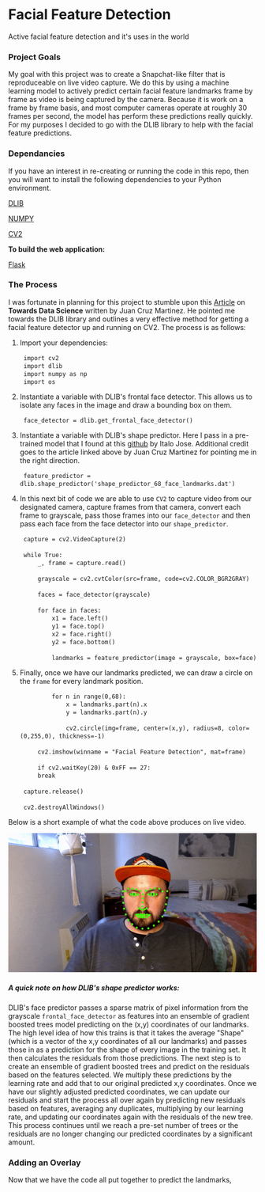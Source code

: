 # Facial Feature Detection
Active facial feature detection and it's uses in the world

### Project Goals
My goal with this project was to create a Snapchat-like filter that is reproduceable on live video capture. We do this by using a machine learning model to actively predict certain facial feature landmarks frame by frame as video is being captured by the camera. Because it is work on a frame by frame basis, and most computer cameras operate at roughly 30 frames per second, the model has perform these predictions really quickly. For my purposes I decided to go with the DLIB library to help with the facial feature predictions. 

### Dependancies
If you have an interest in re-creating or running the code in this repo, then you will want to install the following dependencies to your Python environment.

[DLIB](http://dlib.net/)

[NUMPY](https://numpy.org/doc/)

[CV2](https://docs.opencv.org/master/d6/d00/tutorial_py_root.html)

**To build the web application:**

[Flask](https://flask.palletsprojects.com/en/2.0.x/)

### The Process
I was fortunate in planning for this project to stumble upon this [Article](https://towardsdatascience.com/detecting-face-features-with-python-30385aee4a8e) on **Towards Data Science** written by Juan Cruz Martinez. He pointed me towards the DLIB library and outlines a very effective method for getting a facial feature detector up and running on CV2. The process is as follows:

1. Import your dependencies:
   
        import cv2
        import dlib
        import numpy as np
        import os

2. Instantiate a variable with DLIB's frontal face detector. This allows us to isolate any faces in the image and draw a bounding box on them. 
   
        face_detector = dlib.get_frontal_face_detector()
    
    
3. Instantiate a variable with DLIB's shape predictor. Here I pass in a pre-trained model that I found at this [github](https://github.com/italojs/facial-landmarks-recognition) by Italo Jose. Additional credit goes to the article linked above by Juan Cruz Martinez for pointing me in the right direction. 

        feature_predictor = dlib.shape_predictor('shape_predictor_68_face_landmarks.dat')
        
4. In this next bit of code we are able to use `CV2` to capture video from our designated camera, capture frames from that camera, convert each frame to grayscale, pass those frames into our `face_detector` and then pass each face from the face detector into our `shape_predictor`.

        capture = cv2.VideoCapture(2)

        while True:
            _, frame = capture.read()
    
            grayscale = cv2.cvtColor(src=frame, code=cv2.COLOR_BGR2GRAY)

            faces = face_detector(grayscale)

            for face in faces:
                x1 = face.left()
                y1 = face.top()
                x2 = face.right()
                y2 = face.bottom()

                landmarks = feature_predictor(image = grayscale, box=face)
                
5. Finally, once we have our landmarks predicted, we can draw a circle on the `frame` for every landmark position. 


                for n in range(0,68):
                    x = landmarks.part(n).x
                    y = landmarks.part(n).y
            
                    cv2.circle(img=frame, center=(x,y), radius=8, color= (0,255,0), thickness=-1)
    
            cv2.imshow(winname = "Facial Feature Detection", mat=frame)
        
            if cv2.waitKey(20) & 0xFF == 27:
            break
    
        capture.release()

        cv2.destroyAllWindows()
        
Below is a short example of what the code above produces on live video. 

![](https://github.com/scottwilliamhines/facial_feature_detection/blob/main/facial_detection_gif.gif)

##### A quick note on how DLIB's shape predictor works:

DLIB's face predictor passes a sparse matrix of pixel information from the grayscale `frontal_face_detector` as features into an ensemble of gradient boosted trees model predicting on the (x,y) coordinates of our landmarks. The high level idea of how this trains is that it takes the average "Shape" (which is a vector of the x,y coordinates of all our landmarks) and passes those in as a prediction for the shape of every image in the training set. It then calculates the residuals from those predictions. The next step is to create an ensemble of gradient boosted trees and predict on the residuals based on the features selected. We multiply these predictions by the learning rate and add that to our original predicted x,y coordinates. Once we have our slightly adjusted predicted coordinates, we can update our residuals and start the process all over again by predicting new residuals based on features, averaging any duplicates, multiplying by our learning rate, and updating our coordinates again with the residuals of the new tree. This process continues until we reach a pre-set number of trees or the residuals are no longer changing our predicted coordinates by a significant amount. 

### Adding an Overlay

Now that we have the code all put together to predict the landmarks, 
        